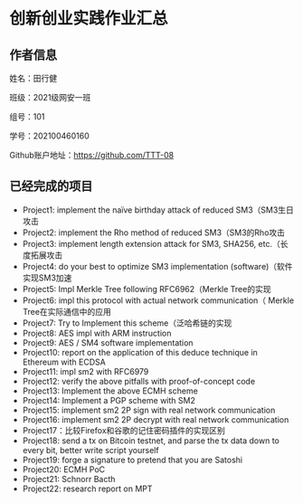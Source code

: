 # 创新创业实践作业汇总
## 作者信息
姓名：田行健

班级：2021级网安一班

组号：101

学号：202100460160

Github账户地址：https://github.com/TTT-08

## 已经完成的项目
* Project1: implement the naïve birthday attack of reduced SM3（SM3生日攻击
* Project2: implement the Rho method of reduced SM3（SM3的Rho攻击
* Project3: implement length extension attack for SM3, SHA256, etc.（长度拓展攻击
* Project4: do your best to optimize SM3 implementation (software)（软件实现SM3加速
* Project5: Impl Merkle Tree following RFC6962（Merkle Tree的实现
* Project6: impl this protocol with actual network communication（ Merkle Tree在实际通信中的应用
* Project7: Try to Implement this scheme（泛哈希链的实现
* Project8: AES impl with ARM instruction
* Project9: AES / SM4 software implementation
* Project10: report on the application of this deduce technique in Ethereum with ECDSA
* Project11: impl sm2 with RFC6979
* Project12: verify the above pitfalls with proof-of-concept code
* Project13: Implement the above ECMH scheme
* Project14: Implement a PGP scheme with SM2
* Project15: implement sm2 2P sign with real network communication
* Project16: implement sm2 2P decrypt with real network communication
* Project17：比较Firefox和谷歌的记住密码插件的实现区别
* Project18: send a tx on Bitcoin testnet, and parse the tx data down to every bit, better write script yourself
* Project19: forge a signature to pretend that you are Satoshi
* Project20: ECMH PoC
* Project21: Schnorr Bacth
* Project22: research report on MPT